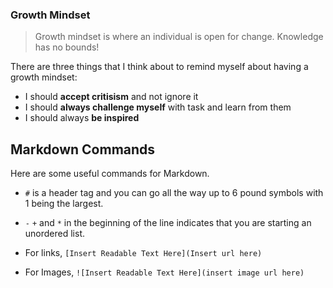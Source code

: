 ### Growth Mindset

> Growth mindset is where an individual is open for change. Knowledge has no bounds!

There are three things that I think about to remind myself about having a growth mindset:

* I should **accept critisism** and not ignore it
* I should **always challenge myself** with task and learn from them
* I should always **be inspired**

## Markdown Commands

Here are some useful commands for Markdown.

- `#` is a header tag and you can go all the way up to 6 pound symbols with 1 being the largest.

- `-` `+` and `*` in the beginning of the line indicates that you are starting an unordered list.

- For links, `[Insert Readable Text Here](Insert url here)`

- For Images, `![Insert Readable Text Here](insert image url here)`